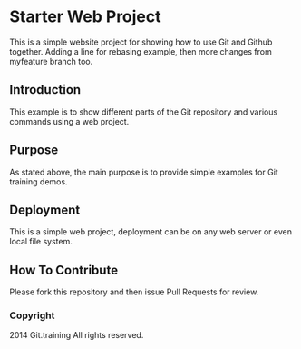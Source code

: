 # Starter Web Project

This is a simple website project for showing how to use Git and Github together. Adding a line for rebasing example, then more changes from myfeature branch too. 

## Introduction

This example is to show different parts of the Git repository and various commands using a web project. 

## Purpose

As stated above, the main purpose is to provide simple examples for Git training demos.

## Deployment

This is a simple web project, deployment can be on any web server or even local file system.

## How To Contribute

Please fork this repository and then issue Pull Requests for review.  

### Copyright

2014 Git.training All rights reserved.





